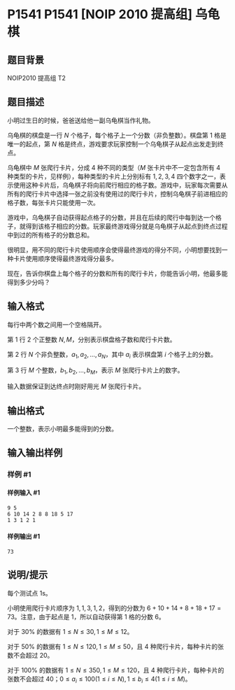 # P1541 P1541 [NOIP 2010 提高组] 乌龟棋

## 题目背景

NOIP2010 提高组 T2

## 题目描述

小明过生日的时候，爸爸送给他一副乌龟棋当作礼物。

乌龟棋的棋盘是一行 $N$ 个格子，每个格子上一个分数（非负整数）。棋盘第 $1$ 格是唯一的起点，第 $N$ 格是终点，游戏要求玩家控制一个乌龟棋子从起点出发走到终点。

乌龟棋中 $M$ 张爬行卡片，分成 $4$ 种不同的类型（$M$ 张卡片中不一定包含所有 $4$ 种类型的卡片，见样例），每种类型的卡片上分别标有 $1,2,3,4$ 四个数字之一，表示使用这种卡片后，乌龟棋子将向前爬行相应的格子数。游戏中，玩家每次需要从所有的爬行卡片中选择一张之前没有使用过的爬行卡片，控制乌龟棋子前进相应的格子数，每张卡片只能使用一次。


游戏中，乌龟棋子自动获得起点格子的分数，并且在后续的爬行中每到达一个格子，就得到该格子相应的分数。玩家最终游戏得分就是乌龟棋子从起点到终点过程中到过的所有格子的分数总和。


很明显，用不同的爬行卡片使用顺序会使得最终游戏的得分不同，小明想要找到一种卡片使用顺序使得最终游戏得分最多。


现在，告诉你棋盘上每个格子的分数和所有的爬行卡片，你能告诉小明，他最多能得到多少分吗？

## 输入格式

每行中两个数之间用一个空格隔开。

第 $1$ 行 $2$ 个正整数 $N,M$，分别表示棋盘格子数和爬行卡片数。


第 $2$ 行 $N$ 个非负整数，$a_1,a_2,…,a_N$，其中 $a_i$ 表示棋盘第 $i$ 个格子上的分数。


第 $3$ 行 $M$ 个整数，$b_1,b_2,…,b_M$，表示 $M$ 张爬行卡片上的数字。


输入数据保证到达终点时刚好用光 $M$ 张爬行卡片。

## 输出格式

一个整数，表示小明最多能得到的分数。

## 输入输出样例

### 样例 #1

#### 样例输入 #1

```
9 5
6 10 14 2 8 8 18 5 17
1 3 1 2 1
```

#### 样例输出 #1

```
73
```

## 说明/提示

每个测试点 1s。

小明使用爬行卡片顺序为 $1,1,3,1,2$，得到的分数为 $6+10+14+8+18+17=73$。注意，由于起点是 $1$，所以自动获得第 $1$ 格的分数 $6$。


对于 $30\%$ 的数据有 $1 \le N \le 30,1 \le M \le 12$。

对于 $50\%$ 的数据有 $1 \le N \le 120,1 \le M \le 50$，且 $4$ 种爬行卡片，每种卡片的张数不会超过 $20$。


对于 $100\%$ 的数据有 $1 \le N \le 350,1 \le M \le 120$，且 $4$ 种爬行卡片，每种卡片的张数不会超过 $40$；$0 \le a_i \le 100(1 \le i \le N),1 \le b_i \le 4(1 \le i\le M)$。
